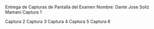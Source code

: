 Entrega de Capturas de Pantalla del 
Examen 
Nombre: Dante Jose Soliz Mamani 
Captura 1 

Captura 2 
Captura 3 
Captura 4 
Captura 5 
Captura 6
